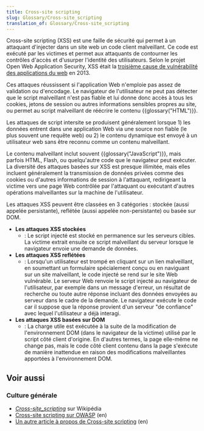 ```yaml
---
title: Cross-site scripting
slug: Glossary/Cross-site_scripting
translation_of: Glossary/Cross-site_scripting
---
```


Cross-site scripting (XSS) est une faille de sécurité qui permet à un attaquant d'injecter dans un site web un code client malveillant. Ce code est exécuté par les victimes et permet aux attaquants de contourner les contrôles d'accès et d'usurper l'identité des utilisateurs. Selon le projet Open Web Application Security, XSS était la [troisième cause de vulnérabilité des applications du web](https://www.owasp.org/index.php/Top_10_2013-Top_10) en 2013.

Ces attaques réussissent si l'application Web n'emploie pas assez de validation ou d'encodage. Le navigateur de l'utilisateur ne peut pas détecter que le script malveillant n'est pas fiable et lui donne donc accès à tous les cookies, jetons de session ou autres informations sensibles propres au site, ou permet au script malveillant de réécrire le contenu {{glossary("HTML")}}.

Les attaques de script intersite se produisent généralement lorsque 1) les données entrent dans une application Web via une source non fiable (le plus souvent une requête web) ou 2) le contenu dynamique est envoyé à un utilisateur web sans être reconnu comme un contenu malveillant.

Le contenu malveillant inclut souvent {{glossary("JavaScript")}}, mais parfois HTML, Flash, ou quelqu'autre code que le navigateur peut exécuter. La diversité des attaques basées sur XSS est presque illimitée, mais elles incluent généralement la transmission de données privées comme des cookies ou d'autres informations de session à l'attaquant, redirigeant la victime vers une page Web contrôlée par l'attaquant ou exécutant d'autres opérations malveillantes sur la machine de l'utilisateur.

Les attaques XSS peuvent être classées en 3 catégories : stockée (aussi appelée persistante), reflétée (aussi appelée non-persistante) ou basée sur DOM.

- **Les attaques XSS stockées**
  - : Le script injecté est stocké en permanence sur les serveurs cibles. La victime extrait ensuite ce script malveillant du serveur lorsque le navigateur envoie une demande de données.
- **Les attaques XSS reflétées**
  - : Lorsqu'un utilisateur est trompé en cliquant sur un lien malveillant, en soumettant un formulaire spécialement conçu ou en naviguant sur un site malveillant, le code injecté se rend sur le site Web vulnérable. Le serveur Web renvoie le script injecté au navigateur de l'utilisateur, par exemple dans un message d'erreur, un résultat de recherche ou toute autre réponse incluant des données envoyées au serveur dans le cadre de la demande. Le navigateur exécute le code car il suppose que la réponse provient d'un serveur "de confiance" avec lequel l'utilisateur a déjà interagi.
- **Les attaques XSS basées sur DOM**
  - : La charge utile est exécutée à la suite de la modification de l'environnement DOM (dans le navigateur de la victime) utilisé par le script côté client d'origine. En d'autres termes, la page elle-même ne change pas, mais le code côté client contenu dans la page s'exécute de manière inattendue en raison des modifications malveillantes apportées à l'environnement DOM.

## Voir aussi

### Culture générale

- [<i lang="en">Cross-site_scripting</i>](https://fr.wikipedia.org/wiki/Cross-site_scripting) sur Wikipédia
- [Cross-site scripting sur OWASP](https://www.owasp.org/index.php/XSS) (en)
- [Un autre article à propos de Cross-site scripting](http://www.acunetix.com/blog/web-security-zone/articles/dom-xss-explained/) (en)
